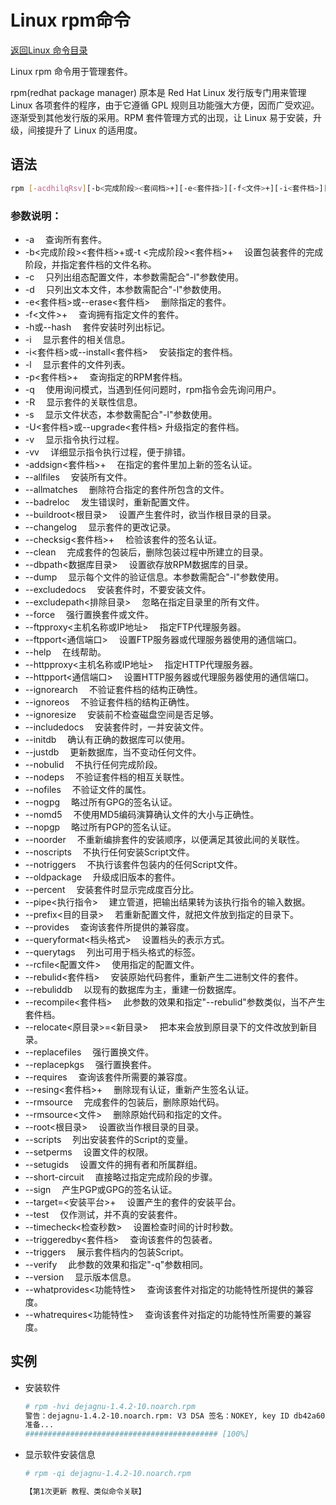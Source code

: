 # Linux rpm命令
[返回Linux 命令目录](11.Linux命令大全.md)

Linux rpm 命令用于管理套件。

rpm(redhat package manager) 原本是 Red Hat Linux 发行版专门用来管理 Linux 各项套件的程序，由于它遵循 GPL 规则且功能强大方便，因而广受欢迎。逐渐受到其他发行版的采用。RPM 套件管理方式的出现，让 Linux 易于安装，升级，间接提升了 Linux 的适用度。

## 语法
```bash
rpm [-acdhilqRsv][-b<完成阶段><套间档>+][-e<套件挡>][-f<文件>+][-i<套件档>][-p<套件档>＋][-U<套件档>][-vv][--addsign<套件档>+][--allfiles][--allmatches][--badreloc][--buildroot<根目录>][--changelog][--checksig<套件档>+][--clean][--dbpath<数据库目录>][--dump][--excludedocs][--excludepath<排除目录>][--force][--ftpproxy<主机名称或IP地址>][--ftpport<通信端口>][--help][--httpproxy<主机名称或IP地址>][--httpport<通信端口>][--ignorearch][--ignoreos][--ignoresize][--includedocs][--initdb][justdb][--nobulid][--nodeps][--nofiles][--nogpg][--nomd5][--nopgp][--noorder][--noscripts][--notriggers][--oldpackage][--percent][--pipe<执行指令>][--prefix<目的目录>][--provides][--queryformat<档头格式>][--querytags][--rcfile<配置档>][--rebulid<套件档>][--rebuliddb][--recompile<套件档>][--relocate<原目录>=<新目录>][--replacefiles][--replacepkgs][--requires][--resign<套件档>+][--rmsource][--rmsource<文件>][--root<根目录>][--scripts][--setperms][--setugids][--short-circuit][--sign][--target=<安装平台>+][--test][--timecheck<检查秒数>][--triggeredby<套件档>][--triggers][--verify][--version][--whatprovides<功能特性>][--whatrequires<功能特性>]
```

### 参数说明：

* -a 　查询所有套件。
* -b<完成阶段><套件档>+或-t <完成阶段><套件档>+ 　设置包装套件的完成阶段，并指定套件档的文件名称。
* -c 　只列出组态配置文件，本参数需配合"-l"参数使用。
* -d 　只列出文本文件，本参数需配合"-l"参数使用。
* -e<套件档>或--erase<套件档> 　删除指定的套件。
* -f<文件>+ 　查询拥有指定文件的套件。
* -h或--hash 　套件安装时列出标记。
* -i 　显示套件的相关信息。
* -i<套件档>或--install<套件档> 　安装指定的套件档。
* -l 　显示套件的文件列表。
* -p<套件档>+ 　查询指定的RPM套件档。
* -q 　使用询问模式，当遇到任何问题时，rpm指令会先询问用户。
* -R 　显示套件的关联性信息。
* -s 　显示文件状态，本参数需配合"-l"参数使用。
* -U<套件档>或--upgrade<套件档> 升级指定的套件档。
* -v 　显示指令执行过程。
* -vv 　详细显示指令执行过程，便于排错。
* -addsign<套件档>+ 　在指定的套件里加上新的签名认证。
* --allfiles 　安装所有文件。
* --allmatches 　删除符合指定的套件所包含的文件。
* --badreloc 　发生错误时，重新配置文件。
* --buildroot<根目录> 　设置产生套件时，欲当作根目录的目录。
* --changelog 　显示套件的更改记录。
* --checksig<套件档>+ 　检验该套件的签名认证。
* --clean 　完成套件的包装后，删除包装过程中所建立的目录。
* --dbpath<数据库目录> 　设置欲存放RPM数据库的目录。
* --dump 　显示每个文件的验证信息。本参数需配合"-l"参数使用。
* --excludedocs 　安装套件时，不要安装文件。
* --excludepath<排除目录> 　忽略在指定目录里的所有文件。
* --force 　强行置换套件或文件。
* --ftpproxy<主机名称或IP地址> 　指定FTP代理服务器。
* --ftpport<通信端口> 　设置FTP服务器或代理服务器使用的通信端口。
* --help 　在线帮助。
* --httpproxy<主机名称或IP地址> 　指定HTTP代理服务器。
* --httpport<通信端口> 　设置HTTP服务器或代理服务器使用的通信端口。
* --ignorearch 　不验证套件档的结构正确性。
* --ignoreos 　不验证套件档的结构正确性。
* --ignoresize 　安装前不检查磁盘空间是否足够。
* --includedocs 　安装套件时，一并安装文件。
* --initdb 　确认有正确的数据库可以使用。
* --justdb 　更新数据库，当不变动任何文件。
* --nobulid 　不执行任何完成阶段。
* --nodeps 　不验证套件档的相互关联性。
* --nofiles 　不验证文件的属性。
* --nogpg 　略过所有GPG的签名认证。
* --nomd5 　不使用MD5编码演算确认文件的大小与正确性。
* --nopgp 　略过所有PGP的签名认证。
* --noorder 　不重新编排套件的安装顺序，以便满足其彼此间的关联性。
* --noscripts 　不执行任何安装Script文件。
* --notriggers 　不执行该套件包装内的任何Script文件。
* --oldpackage 　升级成旧版本的套件。
* --percent 　安装套件时显示完成度百分比。
* --pipe<执行指令> 　建立管道，把输出结果转为该执行指令的输入数据。
* --prefix<目的目录> 　若重新配置文件，就把文件放到指定的目录下。
* --provides 　查询该套件所提供的兼容度。
* --queryformat<档头格式> 　设置档头的表示方式。
* --querytags 　列出可用于档头格式的标签。
* --rcfile<配置文件> 　使用指定的配置文件。
* --rebulid<套件档> 　安装原始代码套件，重新产生二进制文件的套件。
* --rebuliddb 　以现有的数据库为主，重建一份数据库。
* --recompile<套件档> 　此参数的效果和指定"--rebulid"参数类似，当不产生套件档。
* --relocate<原目录>=<新目录> 　把本来会放到原目录下的文件改放到新目录。
* --replacefiles 　强行置换文件。
* --replacepkgs 　强行置换套件。
* --requires 　查询该套件所需要的兼容度。
* --resing<套件档>+ 　删除现有认证，重新产生签名认证。
* --rmsource 　完成套件的包装后，删除原始代码。
* --rmsource<文件> 　删除原始代码和指定的文件。
* --root<根目录> 　设置欲当作根目录的目录。
* --scripts 　列出安装套件的Script的变量。
* --setperms 　设置文件的权限。
* --setugids 　设置文件的拥有者和所属群组。
* --short-circuit 　直接略过指定完成阶段的步骤。
* --sign 　产生PGP或GPG的签名认证。
* --target=<安装平台>+ 　设置产生的套件的安装平台。
* --test 　仅作测试，并不真的安装套件。
* --timecheck<检查秒数> 　设置检查时间的计时秒数。
* --triggeredby<套件档> 　查询该套件的包装者。
* --triggers 　展示套件档内的包装Script。
* --verify 　此参数的效果和指定"-q"参数相同。
* --version 　显示版本信息。
* --whatprovides<功能特性> 　查询该套件对指定的功能特性所提供的兼容度。
* --whatrequires<功能特性> 　查询该套件对指定的功能特性所需要的兼容度。

## 实例

* 安装软件
    ```bash
    # rpm -hvi dejagnu-1.4.2-10.noarch.rpm 
    警告：dejagnu-1.4.2-10.noarch.rpm: V3 DSA 签名：NOKEY, key ID db42a60e
    准备...           
    ########################################### [100%]
    ```

* 显示软件安装信息
    ```bash
    # rpm -qi dejagnu-1.4.2-10.noarch.rpm

    【第1次更新 教程、类似命令关联】
    ```
